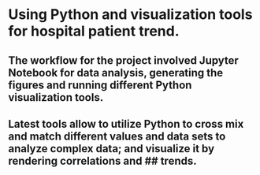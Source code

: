 # Using Python and visualization tools for hospital patient trend.
## The workflow for the project involved Jupyter Notebook for data analysis, generating the figures and running different Python visualization tools. 
## Latest tools allow to utilize Python to cross mix and match different values and data sets to analyze complex data; and visualize it by rendering correlations and ## trends.
